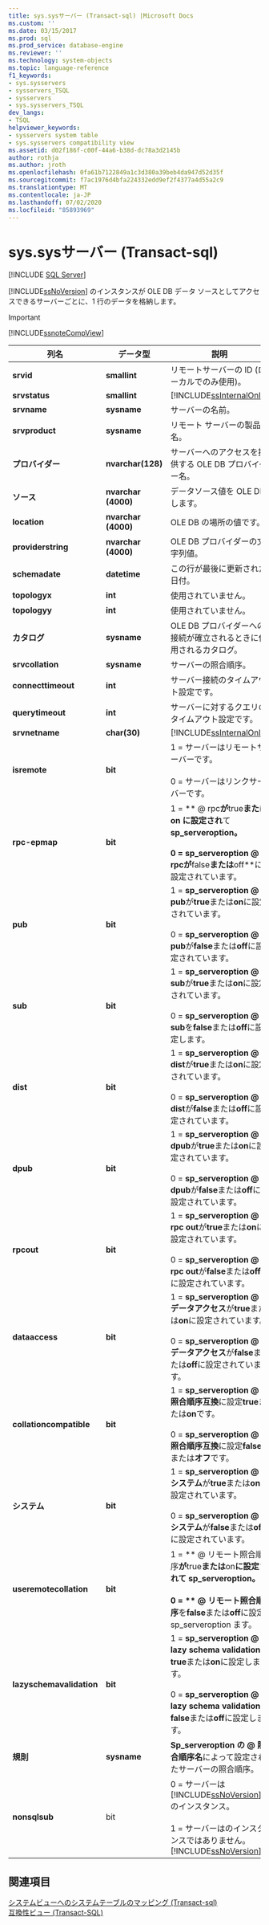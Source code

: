 ```yaml
---
title: sys.sysサーバー (Transact-sql) |Microsoft Docs
ms.custom: ''
ms.date: 03/15/2017
ms.prod: sql
ms.prod_service: database-engine
ms.reviewer: ''
ms.technology: system-objects
ms.topic: language-reference
f1_keywords:
- sys.sysservers
- sysservers_TSQL
- sysservers
- sys.sysservers_TSQL
dev_langs:
- TSQL
helpviewer_keywords:
- sysservers system table
- sys.sysservers compatibility view
ms.assetid: d02f186f-c00f-44a6-b38d-dc78a3d2145b
author: rothja
ms.author: jroth
ms.openlocfilehash: 0fa61b7122849a1c3d380a39beb4da947d52d35f
ms.sourcegitcommit: f7ac1976d4bfa224332edd9ef2f4377a4d55a2c9
ms.translationtype: MT
ms.contentlocale: ja-JP
ms.lasthandoff: 07/02/2020
ms.locfileid: "85893969"
---
```

# <a name="syssysservers-transact-sql"></a>sys.sysサーバー (Transact-sql)
[!INCLUDE [SQL Server](../../includes/applies-to-version/sqlserver.md)]

  [!INCLUDE[ssNoVersion](../../includes/ssnoversion-md.md)] のインスタンスが OLE DB データ ソースとしてアクセスできるサーバーごとに、1 行のデータを格納します。  
  
> [!IMPORTANT]  
>  [!INCLUDE[ssnoteCompView](../../includes/ssnotecompview-md.md)]  
  
|列名|データ型|説明|  
|-----------------|---------------|-----------------|  
|**srvid**|**smallint**|リモートサーバーの ID (ローカルでのみ使用)。|  
|**srvstatus**|**smallint**|[!INCLUDE[ssInternalOnly](../../includes/ssinternalonly-md.md)]|  
|**srvname**|**sysname**|サーバーの名前。|  
|**srvproduct**|**sysname**|リモート サーバーの製品名。|  
|**プロバイダー**|**nvarchar(128)**|サーバーへのアクセスを提供する OLE DB プロバイダー名。|  
|**ソース**|**nvarchar (4000)**|データソース値を OLE DB します。|  
|**location**|**nvarchar (4000)**|OLE DB の場所の値です。|  
|**providerstring**|**nvarchar (4000)**|OLE DB プロバイダーの文字列値。|  
|**schemadate**|**datetime**|この行が最後に更新された日付。|  
|**topologyx**|**int**|使用されていません。|  
|**topologyy**|**int**|使用されていません。|  
|**カタログ**|**sysname**|OLE DB プロバイダーへの接続が確立されるときに使用されるカタログ。|  
|**srvcollation**|**sysname**|サーバーの照合順序。|  
|**connecttimeout**|**int**|サーバー接続のタイムアウト設定です。|  
|**querytimeout**|**int**|サーバーに対するクエリのタイムアウト設定です。|  
|**srvnetname**|**char(30)**|[!INCLUDE[ssInternalOnly](../../includes/ssinternalonly-md.md)]|  
|**isremote**|**bit**|1 = サーバーはリモートサーバーです。<br /><br /> 0 = サーバーはリンクサーバーです。|  
|**rpc-epmap**|**bit**|1 = ** \@ rpc**が**true**または on に設定され**て**sp_serveroption。<br /><br /> 0 = **sp_serveroption \@ rpc**が**false**または**off**に設定されています。|  
|**pub**|**bit**|1 = **sp_serveroption \@ pub**が**true**または**on**に設定されています。<br /><br /> 0 = **sp_serveroption \@ pub**が**false**または**off**に設定されています。|  
|**sub**|**bit**|1 = **sp_serveroption \@ sub**が**true**または**on**に設定されています。<br /><br /> 0 = **sp_serveroption \@ sub**を**false**または**off**に設定します。|  
|**dist**|**bit**|1 = **sp_serveroption \@ dist**が**true**または**on**に設定されています。<br /><br /> 0 = **sp_serveroption \@ dist**が**false**または**off**に設定されています。|  
|**dpub**|**bit**|1 = **sp_serveroption \@ dpub**が**true**または**on**に設定されています。<br /><br /> 0 = **sp_serveroption \@ dpub**が**false**または**off**に設定されています。|  
|**rpcout**|**bit**|1 = **sp_serveroption \@ rpc out**が**true**または**on**に設定されています。<br /><br /> 0 = **sp_serveroption \@ rpc out**が**false**または**off**に設定されています。|  
|**dataaccess**|**bit**|1 = **sp_serveroption \@ データアクセス**が**true**または**on**に設定されています。<br /><br /> 0 = **sp_serveroption \@ データアクセス**が**false**または**off**に設定されています。|  
|**collationcompatible**|**bit**|1 = **sp_serveroption \@ 照合順序互換**に設定**true**または**on**です。<br /><br /> 0 = **sp_serveroption \@ 照合順序互換**に設定**false**または**オフ**です。|  
|**システム**|**bit**|1 = **sp_serveroption \@ システム**が**true**または**on**に設定されています。<br /><br /> 0 = **sp_serveroption \@ システム**が**false**または**off**に設定されています。|  
|**useremotecollation**|**bit**|1 = ** \@ リモート照合順序**が**true**または**on**に設定されて sp_serveroption。<br /><br /> 0 = ** \@ リモート照合順序**を**false**または**off**に設定 sp_serveroption ます。|  
|**lazyschemavalidation**|**bit**|1 = **sp_serveroption \@ lazy schema validation**を**true**または**on**に設定します。<br /><br /> 0 = **sp_serveroption \@ lazy schema validation**を**false**または**off**に設定します。|  
|**規則**|**sysname**|**Sp_serveroption の \@ 照合順序名**によって設定されたサーバーの照合順序。|  
|**nonsqlsub**|bit|0 = サーバーは [!INCLUDE[ssNoVersion](../../includes/ssnoversion-md.md)] のインスタンス。<br /><br /> 1 = サーバーはのインスタンスではありません。[!INCLUDE[ssNoVersion](../../includes/ssnoversion-md.md)]|  
  
## <a name="see-also"></a>関連項目  
 [システムビューへのシステムテーブルのマッピング &#40;Transact-sql&#41;](../../relational-databases/system-tables/mapping-system-tables-to-system-views-transact-sql.md)   
 [互換性ビュー &#40;Transact-SQL&#41;](~/relational-databases/system-compatibility-views/system-compatibility-views-transact-sql.md)  
  
  

